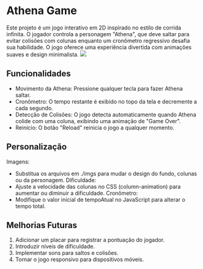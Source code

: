 # Athena Game
Este projeto é um jogo interativo em 2D inspirado no estilo de corrida infinita. O jogador controla a personagem "Athena", que deve saltar para evitar colisões com colunas enquanto um cronômetro regressivo desafia sua habilidade. O jogo oferece uma experiência divertida com animações suaves e design minimalista.
![](https://github.com/shirlyalima/Athena/blob/8bdc4e3d1aca4d912dd04e1ce4b42b54b88fc66e/exemplo%20do%20projeto.gif)

## Funcionalidades
* Movimento da Athena: Pressione qualquer tecla para fazer Athena saltar.
* Cronômetro: O tempo restante é exibido no topo da tela e decremente a cada segundo.
* Detecção de Colisões: O jogo detecta automaticamente quando Athena colide com uma coluna, exibindo uma animação de "Game Over".
* Reinício: O botão "Reload" reinicia o jogo a qualquer momento.

## Personalização
Imagens:
* Substitua os arquivos em ./imgs para mudar o design do fundo, colunas ou da personagem.
Dificuldade:
* Ajuste a velocidade das colunas no CSS (column-animation) para aumentar ou diminuir a dificuldade.
Cronômetro:
* Modifique o valor inicial de tempoAtual no JavaScript para alterar o tempo total.

## Melhorias Futuras
1. Adicionar um placar para registrar a pontuação do jogador.
2. Introduzir níveis de dificuldade.
3. Implementar sons para saltos e colisões.
4. Tornar o jogo responsivo para dispositivos móveis.

